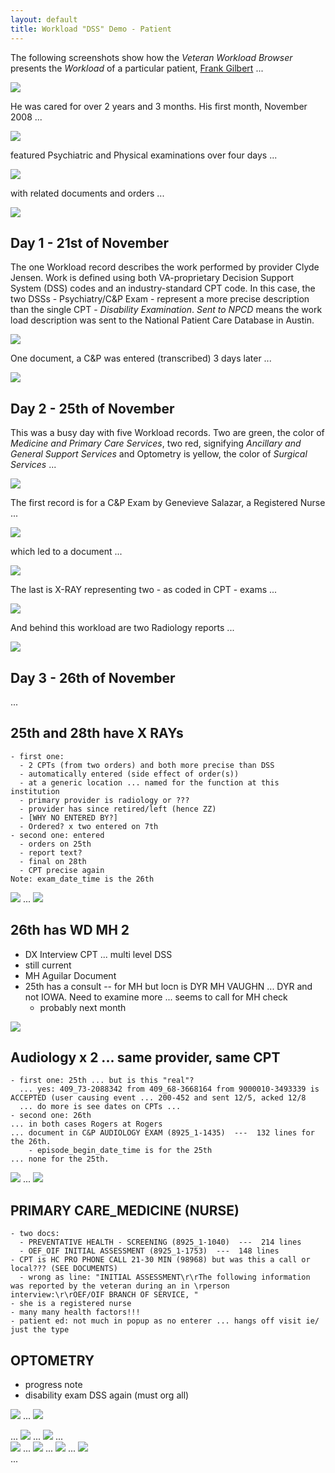 ```yaml
---
layout: default
title: Workload "DSS" Demo - Patient
---
```


The following screenshots show how the _Veteran Workload Browser_ presents the _Workload_ of a particular patient, [Frank Gilbert](https://workload.vistadataproject.info/patientDetails/7199390) ...

![](images/AA_FrankDetails.png)

He was cared for over 2 years and 3 months. His first month, November 2008 ... 

![](images/CalendarWorkDetails2Years3Months.png)

featured Psychiatric and Physical examinations over four days ...

![](images/Calendar_11-2008_WorkDetails.png)

with related documents and orders ...

![](images/Frank_Activity_11_2008.png)

## Day 1 - 21st of November

The one Workload record describes the work performed by provider Clyde Jensen. Work is defined using both VA-proprietary Decision Support System (DSS) codes and an industry-standard CPT code. In this case, the two DSSs - Psychiatry/C&P Exam - represent a more precise description than the single CPT - _Disability Examination_. _Sent to NPCD_ means the work load description was sent to the National Patient Care Database in Austin.

![](images/Frank_WorkDetails_21Nov.png)

One document, a C&P was entered (transcribed) 3 days later ...

![](images/Frank_Document-11-24.png)

## Day 2 - 25th of November

This was a busy day with five Workload records. Two are green, the color of _Medicine and Primary Care Services_, two red, signifying _Ancillary and General Support Services_ and Optometry is yellow, the color of _Surgical Services_ ...

![](images/Frank_Workload_Details_25th.png)

The first record is for a C&P Exam by Genevieve Salazar, a Registered Nurse ...

![](images/WorkDetails_11-25-08_GENINTERNALSalazarInSalazar.png)

which led to a document ...

![](images/Document_11-25-08_CPMEDICALSalazar.png)

The last is X-RAY representing two - as coded in CPT - exams ...

![](images/WorkDetails-11-25-XRAY.png)

And behind this workload are two Radiology reports ...

![](images/RadDocument-11-25-two.png)

## Day 3 - 26th of November

...
   
## 25th and 28th have X RAYs

```text
- first one:
  - 2 CPTs (from two orders) and both more precise than DSS
  - automatically entered (side effect of order(s))
  - at a generic location ... named for the function at this institution
  - primary provider is radiology or ???
  - provider has since retired/left (hence ZZ)
  - [WHY NO ENTERED BY?]
  - Ordered? x two entered on 7th
- second one: entered 
  - orders on 25th
  - report text?
  - final on 28th
  - CPT precise again
Note: exam_date_time is the 26th
```

![](images/WorkDetails-11-28-XRAY.png)
...
![](images/Order-11-25-08-RAD_XRAYOneOfThree.png)

## 26th has WD MH 2
   * DX Interview CPT ... multi level DSS
   * still current
   * MH Aguilar Document
   * 25th has a consult -- for MH but locn is DYR MH VAUGHN ... DYR and not IOWA. Need to examine more ... seems to call for MH check
     * probably next month 

![](images/Document_11-26-08_MHAuguilar.png)
   
## Audiology x 2 ... same provider, same CPT

```text
- first one: 25th ... but is this "real"?
  ... yes: 409_73-2088342 from 409_68-3668164 from 9000010-3493339 is ACCEPTED (user causing event ... 200-452 and sent 12/5, acked 12/8
  ... do more is see dates on CPTs ...
- second one: 26th
... in both cases Rogers at Rogers
... document in C&P AUDIOLOGY EXAM (8925_1-1435)  ---  132 lines for the 26th. 
    - episode_begin_date_time is for the 25th
... none for the 25th.
```

![](images/Document_12-01-08_AudiologyRogers.png)
...
![](images/WorkDetails_11-25-08-AudiologyRogersAtRogers.png)

## PRIMARY CARE_MEDICINE (NURSE)

```text
- two docs:
  - PREVENTATIVE HEALTH - SCREENING (8925_1-1040)  ---  214 lines
  - OEF_OIF INITIAL ASSESSMENT (8925_1-1753)  ---  148 lines
- CPT is HC PRO PHONE CALL 21-30 MIN (98968) but was this a call or local??? (SEE DOCUMENTS)
  - wrong as line: "INITIAL ASSESSMENT\r\rThe following information was reported by the veteran during an in \rperson interview:\r\rOEF/OIF BRANCH OF SERVICE, "
- she is a registered nurse 
- many many health factors!!!
- patient ed: not much in popup as no enterer ... hangs off visit ie/ just the type
```

## OPTOMETRY

  * progress note
  * disability exam DSS again (must org all)

![](images/WorkDetails-11_25_08-OptometryKnightInKnight.png)
...
![](images/Documents-11-25-08-Optometry.png)


...
![](images/WorkDetails-11-26-08-MHByAguilarAtAguilar.png)
...
![](images/Document-11-25-08_OneOfTwoNurse.png)
...		
![](images/Document_11-24-08_C&PPsychByJensenAtJensenTranscribed.png)
...
![](images/WorkDetails-11_25_08-PrimacyCareNurseLocn.png)
...
![](images/WorkDetails_11-21-08_MHByJensenAtJensen.png)
...
![](images/Location-MHINTGRTDCARE-PERSONAL.png)				
...
